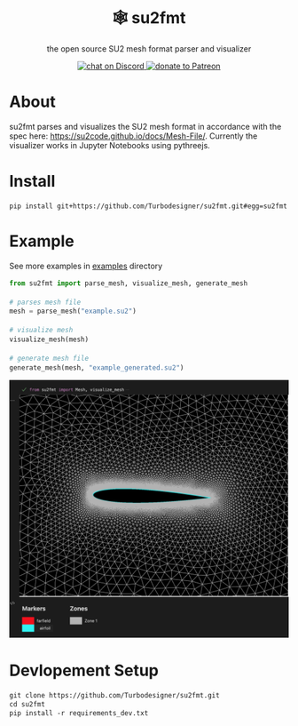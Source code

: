 <h1 align="center">🕸️ su2fmt</h1>

<p align="center">the open source SU2 mesh format parser and visualizer</p>

<p align="center">
    <a href="https://discord.gg/H7qRauGkQ6">
        <img src="https://img.shields.io/discord/913193916885524552?logo=discord"
            alt="chat on Discord">
    </a>
    <a href="https://www.patreon.com/turbodesigner">
        <img src="https://img.shields.io/badge/dynamic/json?color=%23e85b46&label=Patreon&query=data.attributes.patron_count&suffix=%20patrons&url=https%3A%2F%2Fwww.patreon.com%2Fapi%2Fcampaigns%2F9860430"
            alt="donate to Patreon">
    </a>
</p>



# About
su2fmt parses and visualizes the SU2 mesh format in accordance with the spec here:
https://su2code.github.io/docs/Mesh-File/. Currently the visualizer works in Jupyter Notebooks using pythreejs.


# Install
```
pip install git+https://github.com/Turbodesigner/su2fmt.git#egg=su2fmt
```

# Example
See more examples in [examples](/examples) directory

```python
from su2fmt import parse_mesh, visualize_mesh, generate_mesh

# parses mesh file
mesh = parse_mesh("example.su2")

# visualize mesh
visualize_mesh(mesh)

# generate mesh file
generate_mesh(mesh, "example_generated.su2")
```

![Airfoil](./assets/airfoil.png)


# Devlopement Setup
```
git clone https://github.com/Turbodesigner/su2fmt.git
cd su2fmt
pip install -r requirements_dev.txt
```
